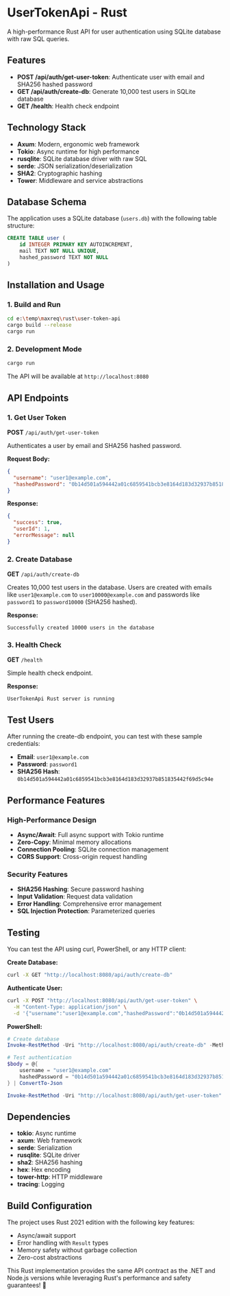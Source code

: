 # UserTokenApi - Rust

A high-performance Rust API for user authentication using SQLite database with raw SQL queries.

## Features

- **POST /api/auth/get-user-token**: Authenticate user with email and SHA256 hashed password
- **GET /api/auth/create-db**: Generate 10,000 test users in SQLite database
- **GET /health**: Health check endpoint

## Technology Stack

- **Axum**: Modern, ergonomic web framework
- **Tokio**: Async runtime for high performance
- **rusqlite**: SQLite database driver with raw SQL
- **serde**: JSON serialization/deserialization
- **SHA2**: Cryptographic hashing
- **Tower**: Middleware and service abstractions

## Database Schema

The application uses a SQLite database (`users.db`) with the following table structure:

```sql
CREATE TABLE user (
    id INTEGER PRIMARY KEY AUTOINCREMENT,
    mail TEXT NOT NULL UNIQUE,
    hashed_password TEXT NOT NULL
)
```

## Installation and Usage

### 1. Build and Run
```bash
cd e:\temp\maxreq\rust\user-token-api
cargo build --release
cargo run
```

### 2. Development Mode
```bash
cargo run
```

The API will be available at `http://localhost:8080`

## API Endpoints

### 1. Get User Token
**POST** `/api/auth/get-user-token`

Authenticates a user by email and SHA256 hashed password.

**Request Body:**
```json
{
  "username": "user1@example.com",
  "hashedPassword": "0b14d501a594442a01c6859541bcb3e8164d183d32937b851835442f69d5c94e"
}
```

**Response:**
```json
{
  "success": true,
  "userId": 1,
  "errorMessage": null
}
```

### 2. Create Database
**GET** `/api/auth/create-db`

Creates 10,000 test users in the database. Users are created with emails like `user1@example.com` to `user10000@example.com` and passwords like `password1` to `password10000` (SHA256 hashed).

**Response:**
```
Successfully created 10000 users in the database
```

### 3. Health Check
**GET** `/health`

Simple health check endpoint.

**Response:**
```
UserTokenApi Rust server is running
```

## Test Users

After running the create-db endpoint, you can test with these sample credentials:

- **Email**: `user1@example.com`
- **Password**: `password1`
- **SHA256 Hash**: `0b14d501a594442a01c6859541bcb3e8164d183d32937b851835442f69d5c94e`

## Performance Features

### High-Performance Design
- **Async/Await**: Full async support with Tokio runtime
- **Zero-Copy**: Minimal memory allocations
- **Connection Pooling**: SQLite connection management
- **CORS Support**: Cross-origin request handling

### Security Features
- **SHA256 Hashing**: Secure password hashing
- **Input Validation**: Request data validation
- **Error Handling**: Comprehensive error management
- **SQL Injection Protection**: Parameterized queries

## Testing

You can test the API using curl, PowerShell, or any HTTP client:

**Create Database:**
```bash
curl -X GET "http://localhost:8080/api/auth/create-db"
```

**Authenticate User:**
```bash
curl -X POST "http://localhost:8080/api/auth/get-user-token" \
  -H "Content-Type: application/json" \
  -d '{"username":"user1@example.com","hashedPassword":"0b14d501a594442a01c6859541bcb3e8164d183d32937b851835442f69d5c94e"}'
```

**PowerShell:**
```powershell
# Create database
Invoke-RestMethod -Uri "http://localhost:8080/api/auth/create-db" -Method Get

# Test authentication
$body = @{
    username = "user1@example.com"
    hashedPassword = "0b14d501a594442a01c6859541bcb3e8164d183d32937b851835442f69d5c94e"
} | ConvertTo-Json

Invoke-RestMethod -Uri "http://localhost:8080/api/auth/get-user-token" -Method Post -Body $body -ContentType "application/json"
```

## Dependencies

- **tokio**: Async runtime
- **axum**: Web framework
- **serde**: Serialization
- **rusqlite**: SQLite driver
- **sha2**: SHA256 hashing
- **hex**: Hex encoding
- **tower-http**: HTTP middleware
- **tracing**: Logging

## Build Configuration

The project uses Rust 2021 edition with the following key features:
- Async/await support
- Error handling with `Result` types
- Memory safety without garbage collection
- Zero-cost abstractions

This Rust implementation provides the same API contract as the .NET and Node.js versions while leveraging Rust's performance and safety guarantees! 🦀
